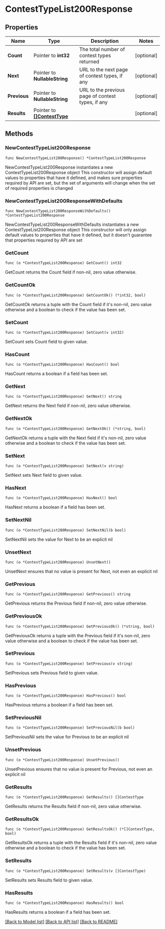 # ContestTypeList200Response

## Properties

Name | Type | Description | Notes
------------ | ------------- | ------------- | -------------
**Count** | Pointer to **int32** | The total number of contest types returned | [optional] 
**Next** | Pointer to **NullableString** | URL to the next page of contest types, if any | [optional] 
**Previous** | Pointer to **NullableString** | URL to the previous page of contest types, if any | [optional] 
**Results** | Pointer to [**[]ContestType**](ContestType.md) |  | [optional] 

## Methods

### NewContestTypeList200Response

`func NewContestTypeList200Response() *ContestTypeList200Response`

NewContestTypeList200Response instantiates a new ContestTypeList200Response object
This constructor will assign default values to properties that have it defined,
and makes sure properties required by API are set, but the set of arguments
will change when the set of required properties is changed

### NewContestTypeList200ResponseWithDefaults

`func NewContestTypeList200ResponseWithDefaults() *ContestTypeList200Response`

NewContestTypeList200ResponseWithDefaults instantiates a new ContestTypeList200Response object
This constructor will only assign default values to properties that have it defined,
but it doesn't guarantee that properties required by API are set

### GetCount

`func (o *ContestTypeList200Response) GetCount() int32`

GetCount returns the Count field if non-nil, zero value otherwise.

### GetCountOk

`func (o *ContestTypeList200Response) GetCountOk() (*int32, bool)`

GetCountOk returns a tuple with the Count field if it's non-nil, zero value otherwise
and a boolean to check if the value has been set.

### SetCount

`func (o *ContestTypeList200Response) SetCount(v int32)`

SetCount sets Count field to given value.

### HasCount

`func (o *ContestTypeList200Response) HasCount() bool`

HasCount returns a boolean if a field has been set.

### GetNext

`func (o *ContestTypeList200Response) GetNext() string`

GetNext returns the Next field if non-nil, zero value otherwise.

### GetNextOk

`func (o *ContestTypeList200Response) GetNextOk() (*string, bool)`

GetNextOk returns a tuple with the Next field if it's non-nil, zero value otherwise
and a boolean to check if the value has been set.

### SetNext

`func (o *ContestTypeList200Response) SetNext(v string)`

SetNext sets Next field to given value.

### HasNext

`func (o *ContestTypeList200Response) HasNext() bool`

HasNext returns a boolean if a field has been set.

### SetNextNil

`func (o *ContestTypeList200Response) SetNextNil(b bool)`

 SetNextNil sets the value for Next to be an explicit nil

### UnsetNext
`func (o *ContestTypeList200Response) UnsetNext()`

UnsetNext ensures that no value is present for Next, not even an explicit nil
### GetPrevious

`func (o *ContestTypeList200Response) GetPrevious() string`

GetPrevious returns the Previous field if non-nil, zero value otherwise.

### GetPreviousOk

`func (o *ContestTypeList200Response) GetPreviousOk() (*string, bool)`

GetPreviousOk returns a tuple with the Previous field if it's non-nil, zero value otherwise
and a boolean to check if the value has been set.

### SetPrevious

`func (o *ContestTypeList200Response) SetPrevious(v string)`

SetPrevious sets Previous field to given value.

### HasPrevious

`func (o *ContestTypeList200Response) HasPrevious() bool`

HasPrevious returns a boolean if a field has been set.

### SetPreviousNil

`func (o *ContestTypeList200Response) SetPreviousNil(b bool)`

 SetPreviousNil sets the value for Previous to be an explicit nil

### UnsetPrevious
`func (o *ContestTypeList200Response) UnsetPrevious()`

UnsetPrevious ensures that no value is present for Previous, not even an explicit nil
### GetResults

`func (o *ContestTypeList200Response) GetResults() []ContestType`

GetResults returns the Results field if non-nil, zero value otherwise.

### GetResultsOk

`func (o *ContestTypeList200Response) GetResultsOk() (*[]ContestType, bool)`

GetResultsOk returns a tuple with the Results field if it's non-nil, zero value otherwise
and a boolean to check if the value has been set.

### SetResults

`func (o *ContestTypeList200Response) SetResults(v []ContestType)`

SetResults sets Results field to given value.

### HasResults

`func (o *ContestTypeList200Response) HasResults() bool`

HasResults returns a boolean if a field has been set.


[[Back to Model list]](../README.md#documentation-for-models) [[Back to API list]](../README.md#documentation-for-api-endpoints) [[Back to README]](../README.md)


